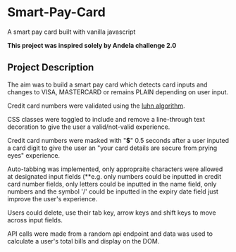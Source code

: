 # Smart-Pay-Card
A smart pay card built with vanilla javascript

**This project was inspired solely by Andela challenge 2.0**
<br/>

## Project Description

The aim was to build a smart pay card which detects card inputs and changes to VISA, MASTERCARD or remains PLAIN depending on user input.
<br/>

Credit card numbers were validated using the [luhn algorithm](https://en.wikipedia.org/wiki/Luhn_algorithm). 
<br/>

CSS classes were toggled to include and remove a line-through text decoration to give the user a valid/not-valid experience.
<br/>

Credit card numbers were masked with "**$**" 0.5 seconds after a user inputed a card digit to give the user an "your card details are secure from prying eyes" experience.
<br/>

Auto-tabbing was implemented, only appropraite characters were allowed at designated input fields (**e.g. only numbers could be inputted in credit card number fields, only letters could be inputted in the name field, only numbers and the symbol '/' could be inputted in the expiry date field just improve the user's experience.
<br/>

Users could delete, use their tab key, arrow keys and shift keys to move across input fields.
<br/> 

API calls were made from a random api endpoint and data was used to calculate a user's total bills and display on the DOM. 
<br/>


